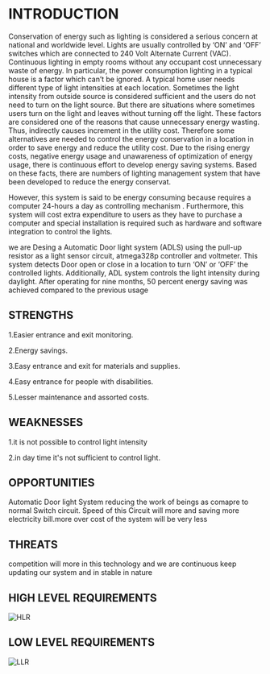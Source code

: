 # INTRODUCTION 
Conservation of energy such as lighting is considered a serious concern at national and worldwide level. Lights are usually controlled by ‘ON’ and ‘OFF’ switches which are connected to 240 Volt Alternate Current (VAC). Continuous lighting in empty rooms without any occupant cost unnecessary waste of energy. In particular, the power consumption lighting in a typical house is a factor which can’t be ignored. A typical home user needs different type of light intensities at each location. Sometimes the light intensity from outside source is considered sufficient and the users do not need to turn on the light source. But there are situations where sometimes users turn on the light and leaves without turning off the light. These factors are considered one of the reasons that cause unnecessary energy wasting. Thus, indirectly causes increment in the utility cost. Therefore some alternatives are needed to control the energy conservation in a location in order to save energy and reduce the utility cost.  Due to the rising energy costs, negative energy usage and unawareness of optimization of energy usage, there is continuous effort to develop energy saving systems. Based on these facts, there are numbers of lighting management system that have been developed to reduce the energy conservat.

However, this system is said to be energy consuming because requires a computer 24-hours a day as controlling mechanism . Furthermore, this system will cost extra expenditure to users as they have to purchase a computer and special installation is required such as hardware and software integration to control the lights.

we are Desing a  Automatic Door light system (ADLS) using the pull-up resistor as a  light sensor circuit, atmega328p controller and voltmeter. This system detects Door open or close in a location to turn ‘ON’ or ‘OFF’ the controlled lights. Additionally, ADL system controls the light intensity during daylight. After operating for nine months, 50 percent energy saving was achieved compared to the previous usage 
## STRENGTHS
  1.Easier entrance and exit monitoring.
  
  2.Energy savings.
  
  3.Easy entrance and exit for materials and supplies.
  
  4.Easy entrance for people with disabilities.
  
  5.Lesser maintenance and assorted costs.
## WEAKNESSES
  1.it is not possible to control light intensity
  
  2.in day time it's not sufficient to control light.
## OPPORTUNITIES
Automatic Door light System reducing the work of beings as comapre to normal Switch circuit. Speed of this Circuit will more and saving more             electricity bill.more over cost of the system will be very less
## THREATS
competition will more in this technology and we are continuous keep updating our system and in stable in nature
## HIGH LEVEL REQUIREMENTS
![HLR](https://user-images.githubusercontent.com/101395036/164391362-91abdb80-2e38-423c-bd7a-d3b2d6be3a5b.png)
## LOW LEVEL REQUIREMENTS
![LLR](https://user-images.githubusercontent.com/101395036/164390863-a00e19b3-519b-4f72-a762-d996a88e8eaf.png)
